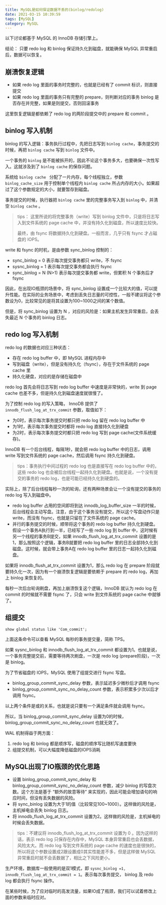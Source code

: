 ```yaml
---
title: MySQL是如何保证数据不丢的(binlog/redolog)
date: 2021-03-15 10:39:59
tags: [MySQL]
category: MySQL
---
```


以下讨论都基于 MySQL 的 InnoDB 存储引擎上。

结论： 只要 redo log 和 binlog 保证持久化到磁盘，就能确保 MySQL 异常重启后，数据可以恢复。

## 崩溃恢复逻辑

* 如果 redo log 里面的事务时完整的，也就是已经有了 commit 标识，则直接提交
* 如果 redo log 里面的事务只有完整的 prepare，则判断对应的事务 binlog 是否存在并完整，如果是则提交，否则回滚事务

这里恢复逻辑是都依赖了 redo log 的两阶段提交中的 prepare 和 commit 。



<!--more -->
## binlog 写入机制

binlog 的写入逻辑：事务执行过程中，先把日志写到 `binlog cache`，事务提交的时候，再把 `binlog cache` 写到 `binlog` 文件中。

一个事务的 `binlog` 是不能被拆开的，因此不论这个事务多大，也要确保一次性写入。这就涉及到了 `binlog cache` 的保存问题。

系统给 `binlog cache ` 分配了一片内存，每个线程独立，参数 `binlog_cache_size` 用于控制单个线程内 `binlog cache` 所占内存的大小。如果超过了这个参数规定的大小，就要暂存到磁盘。

事务提交的时候，执行器把 `binlog cache` 里的完整事务写入到 `binlog` 中，并清空 `binlog cache` 。

> tips： 这里所说的将完整事务（write）写到 binlog 文件中，只是将日志写入到文件系统的 page cache 中，并没有持久化到磁盘，所以速度比较快。
>
> 最终，由 fsync 将数据持久化到硬盘。一般而言，几乎只有 fsync 才占磁盘的 IOPS。

write 和 fsync 的时机，是由参数 sync_binlog 控制的：

* sync_binlog = 0 表示每次提交事务都只 write，不 fsync
* sysnc_binlog = 1 表示每次提交事务都会执行 fsync
* sync_binlog = N (N>1) 表示每次提交事务都 write，但累积 N 个事务后才 fsync



因此，在出现IO瓶颈的场景中，将 sync_binlog 设置成一个比较大的值，可以提升性能。在实际的业务场景中，考虑到丢失日志量的可控性，一般不建议将这个参数设为0，比较常见的是将其设置为100~1000之间的某个数值。

但是，将 sync_binlog 设置为 N ，对应的风险是：如果主机发生异常重启，会丢失最近 N 个事务的 binlog 日志。



## redo log 写入机制

redo log 的数据也对应三种状态：

* 存在 redo log buffer 中，即 MySQL 进程内存中
* 写到磁盘（write），但是没有持久化（fsync），存在于文件系统的 page cache 里
* 持久化硬盘，对应的是存储在磁盘中

redo log 首先会将日志写到 redo log buffer 中速度是非常快的，write 到 page cache 也差不多，但是持久化到磁盘速度就很慢了。

为了控制 redo log 的写入策略， InnoDB 提供了 `innodb_flush_log_at_trx_commit` 参数，取值如下：

* 为0时，表示每次事务提交时都只把 redo log 留在 redo log buffer 中
* 为1时，表示每次事务提交时都将 redo log 直接持久化到硬盘
* 为2时，表示每次事务提交时都只把 redo log 写到 page cache(文件系统缓存)。

InnoDB 有一个后台线程，每隔1秒，就会把 redo log buffer 中的日志，调用 write 写到文件系统的 page cache，然后调用 fsync 持久化到硬盘。

> tips：事务执行中间过程的 redo log 也是直接写在 redo log buffer 中的，这些 redo log 也会被后台线程一起持久化到硬盘。也就是说，一个没有提交的事务的 redo log，也是可能已经持久化到硬盘的。

实际上，除了后台线程每秒一次的轮询，还有两种场景会让一个没有提交的事务的 redo log 写入到磁盘中。

* redo log buffer 占用的空间即将到达 innodb_log_buffer_size 一半的时候，后台线程会主动写盘。注意，由于这个事务没有提交，所以这个写盘动作只是 write，而没有 fsync，也就是只留在了文件系统的 page cache。
* 并行的事务提交的时候，顺带将这个事务的 redo log buffer 持久化到硬盘。假设一个事务A执行到一半，已经写了一些 redo log 到 buffer 中，这时候有另一个线程的事务B提交，如果 innodb_flush_log_at_trx_commit 设置的是1，那么按照这个逻辑，事务B就要把 redo log buffer 里的日志全部持久化到磁盘。这时候，就会带上事务A在 redo log buffer 里的日志一起持久化到磁盘。



如果将 innodb_flush_at_trx_commit 设置为1，那么 redo log 在 prepare 阶段就要持久化一次，因为有一个崩溃恢复逻辑是要依赖于 prepare 的 redo log，再加上 binlog 来恢复的。

每秒一次后台轮询刷盘，再加上崩溃恢复这个逻辑，InnoDB 就认为 redo log 在 commit 的时候就不需要 fsync 了，只会 write 到文件系统的 page cache 中就够了。

## 组提交

` show global status like 'Com_commit'; ` 

上面这条命令可以查看 MySQL 每秒的事务提交量，简称 TPS。

如果 sysnc_binlog 和 innodb_flush_log_at_trx_commit 都设置为1。也就是说，一个事务完整提交前，需要等待两次刷盘，一次是 redo log (prepare阶段)，一次是 binlog。

为了节省磁盘的 IOPS，MySQL 使用了组提交进行 fsync 写盘。

* binlog_group_commit_sync_delay 参数，表示延迟多少微秒后才调用 fsync
* binlog_group_commit_sync_no_delay_count 参数，表示积累多少次以后才调用 fsync。

以上两个条件是或的关系，也就是说只要有一个满足条件就会调用 fsync。

所以，当 binlog_group_commit_sync_delay 设置为0的时候，binlog_group_commit_sync_no_delay_count 也就无效了。

WAL 机制得益于两方面：

1. redo log 和 binlog 都是顺序写，磁盘的顺序写比随机写速度要快
2. 组提交机制，可以大幅度降低磁盘的IOPS消耗

## MySQL出现了IO瓶颈的优化思路

* 设置 binlog_group_commit_sync_delay 和 binlog_group_commit_sync_no_delay_count 参数，减少 binlog 的写盘次数。这个方法是基于 “额外的故意等待” 来实现的，因此可能会增加语句的响应时间，但没有丢失数据的风险。
* 将 sync_binlog 设置为大于1的值（比较常见100~1000）。这样做的风险是，主机掉电会丢失 binlog 日志。
* 将 innodb_flush_log_at_trx_commit 设置为2。这样做的风险是，主机掉电的时候会丢失数据。

> tips：不建议将 innodb_flush_log_at_trx_commit 设置为 0 。因为这样的话，表示 redo log 只保存在内存中，MySQL 本身异常重启也会丢数据，风险太大。而 redo log 写到文件系统的 page cache 的速度也是很快的，所以将这个参数设置成2跟设置成0其实性能差不多，但是这样做 MySQL 异常重启时就不会丢数据了，相比之下风险更小。



生产环境，数据库一般使用的是双1模式，即 `sysnc_binlog =1, innodb_flush_log_at_trx_commit = 1`。表示每次事务提交， binlog 及 redo log 都会执行 fsync 操作。

在某些时候，为了应对临时的高发流量，如果IO成了瓶颈，我们可以试着修改上面的参数来临时应对。
